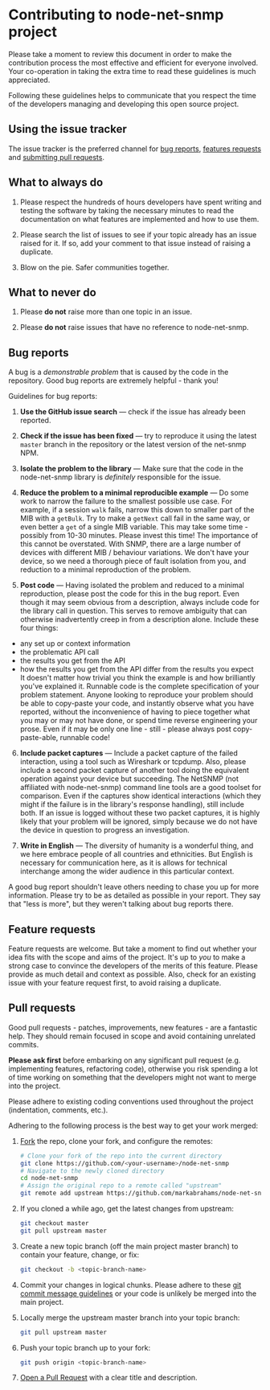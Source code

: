 # Contributing to node-net-snmp project

Please take a moment to review this document in order to make the contribution
process the most effective and efficient for everyone involved. Your co-operation
in taking the extra time to read these guidelines is much appreciated.

Following these guidelines helps to communicate that you respect the time of
the developers managing and developing this open source project.

## Using the issue tracker

The issue tracker is the preferred channel for [bug reports](#bugs),
[features requests](#features) and [submitting pull
requests](#pull-requests).

## What to always do

1. Please respect the hundreds of hours developers have spent writing and testing
   the software by taking the necessary minutes to read the documentation on what
   features are implemented and how to use them.

2. Please search the list of issues to see if your topic already has an issue
   raised for it. If so, add your comment to that issue instead of raising a
   duplicate.

3. Blow on the pie. Safer communities together.

## What to never do

1. Please **do not** raise more than one topic in an issue.

2. Please **do not** raise issues that have no reference to node-net-snmp.

<a name="bugs"></a>
## Bug reports

A bug is a _demonstrable problem_ that is caused by the code in the repository.
Good bug reports are extremely helpful - thank you!

Guidelines for bug reports:

1. **Use the GitHub issue search** &mdash; check if the issue has already been
   reported.

2. **Check if the issue has been fixed** &mdash; try to reproduce it using the
   latest `master` branch in the repository or the latest version of the
   net-snmp NPM.

3. **Isolate the problem to the library** &mdash; Make sure that the code
in the node-net-snmp library is _definitely_ responsible for the issue.

4. **Reduce the problem to a minimal reproducible example** &mdash; Do some work to
narrow the failure to the smallest possible use case.  For example, if a session
`walk` fails, narrow this down to smaller part of the MIB with a `getBulk`.  Try to
make a `getNext` call fail in the same way, or even better a `get` of a single MIB
variable.  This may take some time - possibly from 10-30 minutes.  Please invest this
time!  The importance of this cannot be overstated.  With SNMP, there are a large number
of devices with different MIB / behaviour variations.  We don't have your device, so
we need a thorough piece of fault isolation from you, and reduction to a minimal
reproduction of the problem.

5. **Post code** &mdash; Having isolated the problem and reduced to a minimal
reproduction, please post the code for this in the bug report.  Even though it may
seem obvious from a description, always include code for the library call in question.
This serves to remove ambiguity that can otherwise inadvertently creep in from a
description alone.  Include these four things:
 * any set up or context information
 * the problematic API call
 * the results you get from the API
 * how the results you get from the API differ from the results you expect  
It doesn't matter how trivial you think the example is and how brilliantly you've
explained it.  Runnable code is the complete specification of your problem statement.
Anyone looking to reproduce your problem should be able to copy-paste your code, and
instantly observe what you have reported, without the inconvenience of having to piece
together what you may or may not have done, or spend time reverse engineering your prose.
Even if it may be only one line - still - please always post copy-paste-able, runnable code!

6. **Include packet captures** &mdash; Include a packet capture of the failed interaction,
using a tool such as Wireshark or tcpdump.  Also, please include a second packet capture
of another tool doing the equivalent operation against your device but succeeding.  The
NetSNMP (not affiliated with node-net-snmp) command line tools are a good toolset for
comparison.  Even if the captures show identical interactions (which they might if the
failure is in the library's response handling), still include both.  If an issue is logged
without these two packet captures, it is highly likely that your problem will be ignored,
simply because we do not have the device in question to progress an investigation.

7. **Write in English** &mdash; The diversity of humanity is a wonderful thing, and we
here embrace people of all countries and ethnicities.  But English is necessary for 
communication here, as it is allows for technical interchange among the wider audience in
this particular context.

A good bug report shouldn't leave others needing to chase you up for more information.
Please try to be as detailed as possible in your report.  They say that "less is more",
but they weren't talking about bug reports there.


<a name="features"></a>
## Feature requests

Feature requests are welcome. But take a moment to find out whether your idea
fits with the scope and aims of the project. It's up to *you* to make a strong
case to convince the developers of the merits of this feature. Please
provide as much detail and context as possible. Also, check for an existing
issue with your feature request first, to avoid raising a duplicate.

<a name="pull-requests"></a>
## Pull requests

Good pull requests - patches, improvements, new features - are a fantastic
help. They should remain focused in scope and avoid containing unrelated
commits.

**Please ask first** before embarking on any significant pull request (e.g.
implementing features, refactoring code), otherwise you risk spending a lot of
time working on something that the developers might not want to merge into the
project.

Please adhere to existing coding conventions used throughout the project (indentation,
comments, etc.).

Adhering to the following process is the best way to get your work merged:

1. [Fork](http://help.github.com/fork-a-repo/) the repo, clone your fork,
   and configure the remotes:

   ```bash
   # Clone your fork of the repo into the current directory
   git clone https://github.com/<your-username>/node-net-snmp
   # Navigate to the newly cloned directory
   cd node-net-snmp
   # Assign the original repo to a remote called "upstream"
   git remote add upstream https://github.com/markabrahams/node-net-snmp
   ```

2. If you cloned a while ago, get the latest changes from upstream:

   ```bash
   git checkout master
   git pull upstream master
   ```

3. Create a new topic branch (off the main project master branch) to
   contain your feature, change, or fix:

   ```bash
   git checkout -b <topic-branch-name>
   ```

4. Commit your changes in logical chunks. Please adhere to these [git commit
   message guidelines](http://tbaggery.com/2008/04/19/a-note-about-git-commit-messages.html)
   or your code is unlikely be merged into the main project.

5. Locally merge the upstream master branch into your topic branch:

   ```bash
   git pull upstream master
   ```

6. Push your topic branch up to your fork:

   ```bash
   git push origin <topic-branch-name>
   ```

7. [Open a Pull Request](https://help.github.com/articles/using-pull-requests/)
    with a clear title and description.

